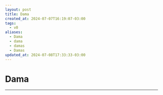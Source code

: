 ```yaml
---
layout: post
title: Dama
created_at: 2024-07-07T16:19:07-03:00
tags:
  - v0
aliases:
  - Dama
  - dama
  - damas
  - Damas
updated_at: 2024-07-08T17:33:33-03:00
---
```

# Dama
----


